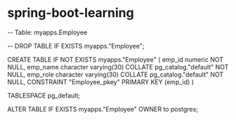 # spring-boot-learning


-- Table: myapps.Employee

-- DROP TABLE IF EXISTS myapps."Employee";

CREATE TABLE IF NOT EXISTS myapps."Employee"
(
emp_id numeric NOT NULL,
emp_name character varying(30) COLLATE pg_catalog."default" NOT NULL,
emp_role character varying(30) COLLATE pg_catalog."default" NOT NULL,
CONSTRAINT "Employee_pkey" PRIMARY KEY (emp_id)
)

TABLESPACE pg_default;

ALTER TABLE IF EXISTS myapps."Employee"
OWNER to postgres;